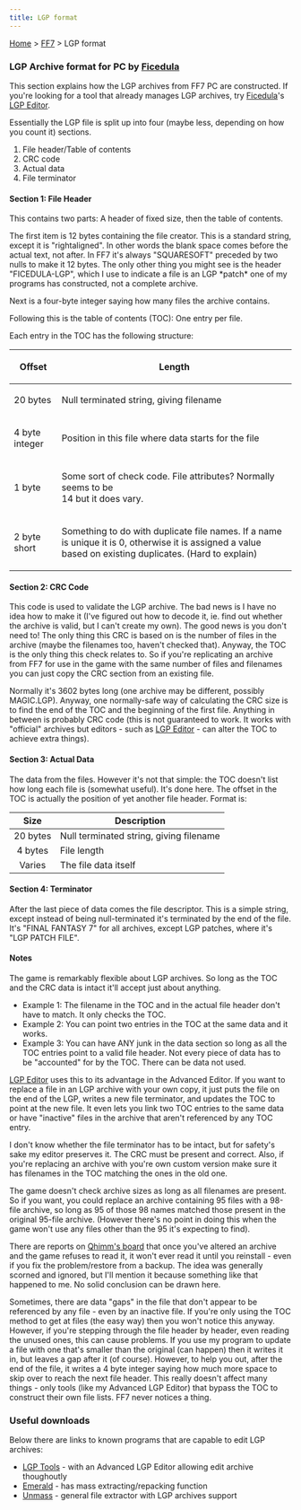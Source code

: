 ```yaml
---
title: LGP format
---
```


[Home](/Main%20Page.md) > [FF7](/FF7.md) > LGP format

### LGP Archive format for PC by [Ficedula][]

This section explains how the LGP archives from FF7 PC are constructed.
If you're looking for a tool that already manages LGP archives, try
[Ficedula][]'s [LGP Editor][].

Essentially the LGP file is split up into four (maybe less, depending on
how you count it) sections.

1.  File header/Table of contents
2.  CRC code
3.  Actual data
4.  File terminator

#### Section 1: File Header

This contains two parts: A header of fixed size, then the table of
contents.

The first item is 12 bytes containing the file creator. This is a
standard string, except it is "rightaligned". In other words the blank
space comes before the actual text, not after. In FF7 it's always
"SQUARESOFT" preceded by two nulls to make it 12 bytes. The only other
thing you might see is the header "FICEDULA-LGP", which I use to
indicate a file is an LGP \*patch\* one of my programs has constructed,
not a complete archive.

Next is a four-byte integer saying how many files the archive contains.

Following this is the table of contents (TOC): One entry per file.

Each entry in the TOC has the following structure:

<table>
<thead>
<tr class="header">
<th><p>Offset</p></th>
<th><p>Length</p></th>
</tr>
</thead>
<tbody>
<tr class="odd">
<td><p>20 bytes</p></td>
<td><p>Null terminated string, giving filename</p></td>
</tr>
<tr class="even">
<td><p>4 byte integer</p></td>
<td><p>Position in this file where data starts for the file</p></td>
</tr>
<tr class="odd">
<td><p>1 byte</p></td>
<td><p>Some sort of check code. File attributes? Normally seems to be<br />
14 but it does vary.</p></td>
</tr>
<tr class="even">
<td><p>2 byte short</p></td>
<td><p>Something to do with duplicate file names. If a name is unique it is 0, otherwise it is assigned a value based on existing duplicates. (Hard to explain)</p></td>
</tr>
</tbody>
</table>

#### Section 2: CRC Code

This code is used to validate the LGP archive. The bad news is I have no
idea how to make it (I've figured out how to decode it, ie. find out
whether the archive is valid, but I can't create my own). The good news
is you don't need to! The only thing this CRC is based on is the number
of files in the archive (maybe the filenames too, haven't checked that).
Anyway, the TOC is the only thing this check relates to. So if you're
replicating an archive from FF7 for use in the game with the same number
of files and filenames you can just copy the CRC section from an
existing file.

Normally it's 3602 bytes long (one archive may be different, possibly
MAGIC.LGP). Anyway, one normally-safe way of calculating the CRC size is
to find the end of the TOC and the beginning of the first file. Anything
in between is probably CRC code (this is not guaranteed to work. It
works with "official" archives but editors - such as [LGP Editor][1] -
can alter the TOC to achieve extra things).

#### Section 3: Actual Data

The data from the files. However it's not that simple: the TOC doesn't
list how long each file is (somewhat useful). It's done here. The offset
in the TOC is actually the position of yet another file header. Format
is:

|   Size   | Description                             |
|:--------:|-----------------------------------------|
| 20 bytes | Null terminated string, giving filename |
| 4 bytes  | File length                             |
|  Varies  | The file data itself                    |

#### Section 4: Terminator

After the last piece of data comes the file descriptor. This is a simple
string, except instead of being null-terminated it's terminated by the
end of the file. It's "FINAL FANTASY 7" for all archives, except LGP
patches, where it's "LGP PATCH FILE".

#### Notes

The game is remarkably flexible about LGP archives. So long as the TOC
and the CRC data is intact it'll accept just about anything.

-   Example 1: The filename in the TOC and in the actual file header
    don't have to match. It only checks the TOC.
-   Example 2: You can point two entries in the TOC at the same data and
    it works.
-   Example 3: You can have ANY junk in the data section so long as all
    the TOC entries point to a valid file header. Not every piece of
    data has to be "accounted" for by the TOC. There can be data not
    used.

[LGP Editor][1] uses this to its advantage in the Advanced Editor. If
you want to replace a file in an LGP archive with your own copy, it just
puts the file on the end of the LGP, writes a new file terminator, and
updates the TOC to point at the new file. It even lets you link two TOC
entries to the same data or have "inactive" files in the archive that
aren't referenced by any TOC entry.

I don't know whether the file terminator has to be intact, but for
safety's sake my editor preserves it. The CRC must be present and
correct. Also, if you're replacing an archive with you're own custom
version make sure it has filenames in the TOC matching the ones in the
old one.

The game doesn't check archive sizes as long as all filenames are
present. So if you want, you could replace an archive containing 95
files with a 98-file archive, so long as 95 of those 98 names matched
those present in the original 95-file archive. (However there's no point
in doing this when the game won't use any files other than the 95 it's
expecting to find).

There are reports on [Qhimm's board][] that once you've altered an
archive and the game refuses to read it, it won't ever read it until you
reinstall - even if you fix the problem/restore from a backup. The idea
was generally scorned and ignored, but I'll mention it because something
like that happened to me. No solid conclusion can be drawn here.

Sometimes, there are data "gaps" in the file that don't appear to be
referenced by any file - even by an inactive file. If you're only using
the TOC method to get at files (the easy way) then you won't notice this
anyway. However, if you're stepping through the file header by header,
even reading the unused ones, this can cause problems. If you use my
program to update a file with one that's smaller than the original (can
happen) then it writes it in, but leaves a gap after it (of course).
However, to help you out, after the end of the file, it writes a 4 byte
integer saying how much more space to skip over to reach the next file
header. This really doesn't affect many things - only tools (like my
Advanced LGP Editor) that bypass the TOC to construct their own file
lists. FF7 never notices a thing.

### Useful downloads

Below there are links to known programs that are capable to edit LGP
archives:

-   [LGP Tools][] - with an Advanced LGP Editor allowing edit archive
    thoughoutly
-   [Emerald][] - has mass extracting/repacking function
-   [Unmass][] - general file extractor with LGP archives support

  [Ficedula]: /User:Ficedula.md "wikilink"
  [LGP Editor]: http://sylphds.net/f2k3/index.html
  [1]: http://www.ficedula.com/
  [Qhimm's board]: http://forums.qhimm.com/
  [LGP Tools]: http://www.sylphds.net/f2k3/programs/lgptools/lgptools160.zip
  [Emerald]: http://elentor.com/Projetos/FF7-Tools/Extracting/Emerald.zip
  [Unmass]: http://mirex.mypage.sk/index.php?selected=1#Unmass
